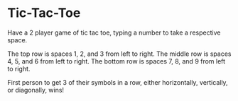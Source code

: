 # Tic-Tac-Toe
Have a 2 player game of tic tac toe, typing a number to take a respective space.

The top row is spaces 1, 2, and 3 from left to right.  The middle row is spaces 4, 5, and 6 from left to right.  The bottom row is spaces 7, 8, and 9 from left to right.

First person to get 3 of their symbols in a row, either horizontally, vertically, or diagonally, wins!
